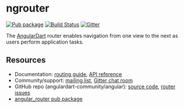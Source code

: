 # ngrouter

[![Pub package](https://img.shields.io/pub/v/ngrouter.svg)](https://pub.dev/packages/ngrouter)
[![Build Status](https://img.shields.io/github/actions/workflow/status/angulardart-community/angular/dart.yml?branch=master)](https://github.com/angulardart-community/angular/actions/workflows/dart.yml)
[![Gitter](https://img.shields.io/gitter/room/angulardart/community)](https://gitter.im/angulardart/community)

The [AngularDart][webdev_angular] router enables navigation from one view to
the next as users perform application tasks.

## Resources

* Documentation:
  [routing guide][webdev_router],
  [API reference][dartdoc]
* Community/support:
  [mailing list][mailing_list],
  [Gitter chat room][gitter]
* GitHub repo (angulardart-community/angular):
  [source code][source_code],
  [router issues][router_issues]
* [angular_router pub package][pub_angular_router]

[dartdoc]: https://pub.dev/documentation/ngrouter/latest
[gitter]: https://gitter.im/angulardart/community
[mailing_list]: https://groups.google.com/a/dartlang.org/forum/#!forum/web
[pub_angular_router]: https://pub.dev/packages/ngrouter
[router_issues]: https://github.com/angulardart-community/angular/issues?q=is%3Aopen+is%3Aissue+label%3A%22area%3A+router%22
[source_code]: https://github.com/angulardart-community/angular
[webdev_angular]: https://angulardart.xyz
[webdev_router]: https://angulardart.xyz/guide/router

